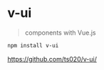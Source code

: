 # v-ui

> components with Vue.js

``` bash
npm install v-ui
```

<a href="https://github.com/ts020/v-ui">https://github.com/ts020/v-ui/</a>

